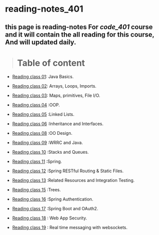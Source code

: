# reading-notes_401

## **this page is reading-notes For *code_401* course and it will contain the all reading for this course, And will updated daily.**

> # Table of content

* [Reading class 01](Reading_notes_401_01.md): Java Basics.

* [Reading class 02](Reading_notes_401_02.md): Arrays, Loops, Imports.

* [Reading class 03](Reading_notes_401_03.md): Maps, primitives, File I/O.

* [Reading class 04](Reading_notes_401_04.md) :OOP.

* [Reading class 05](Reading_notes_401_05.md) :Linked Lists.

* [Reading class 06](Reading_notes_401_06.md) :Inheritance and Interfaces.

* [Reading class 08](Reading_notes_401_08.md) :OO Design.

* [Reading class 09](Reading_notes_401_09.md) :WRRC and Java.

* [Reading class 10](Reading_notes_401_10.md) :Stacks and Queues.

* [Reading class 11](Reading_notes_401_11.md) :Spring.

* [Reading class 12](Reading_notes_401_12.md) :Spring RESTful Routing & Static Files.

* [Reading class 13](Reading_notes_401_13.md) :Related Resources and Integration Testing.

* [Reading class 15](Reading_notes_401_15.md) :Trees.

* [Reading class 16](Reading_notes_401_16.md) :Spring Authentication.

* [Reading class 17](Reading_notes_401_17.md) :Spring Boot and OAuth2.

* [Reading class 18](Reading_notes_401_18.md) : Web App Security.


* [Reading class 19](Reading_notes_401_19.md) : Real time messaging with websockets.
